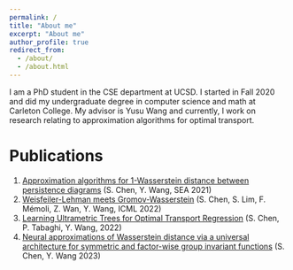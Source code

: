 ```yaml
---
permalink: /
title: "About me"
excerpt: "About me"
author_profile: true
redirect_from: 
  - /about/
  - /about.html
---
```


I am a PhD student in the CSE department at UCSD. I started in Fall 2020 and did my undergraduate degree in computer science and math at Carleton College. My advisor is Yusu Wang and currently, I work on research relating to approximation algorithms for optimal transport. 

Publications
======
1. [Approximation algorithms for 1-Wasserstein distance between persistence diagrams](https://arxiv.org/abs/2104.07710) (S. Chen, Y. Wang, SEA 2021)
2. [Weisfeiler-Lehman meets Gromov-Wasserstein](https://arxiv.org/abs/2202.02495) (S. Chen, S. Lim, F. Mémoli, Z. Wan, Y. Wang, ICML 2022)
3. [Learning Ultrametric Trees for Optimal Transport Regression](https://arxiv.org/abs/2210.12288) (S. Chen, P. Tabaghi, Y. Wang, 2022)
4. [Neural approximations of Wasserstein distance via a universal architecture for symmetric and factor-wise group invariant functions](https://arxiv.org/abs/2308.00273) (S. Chen, Y. Wang 2023)
